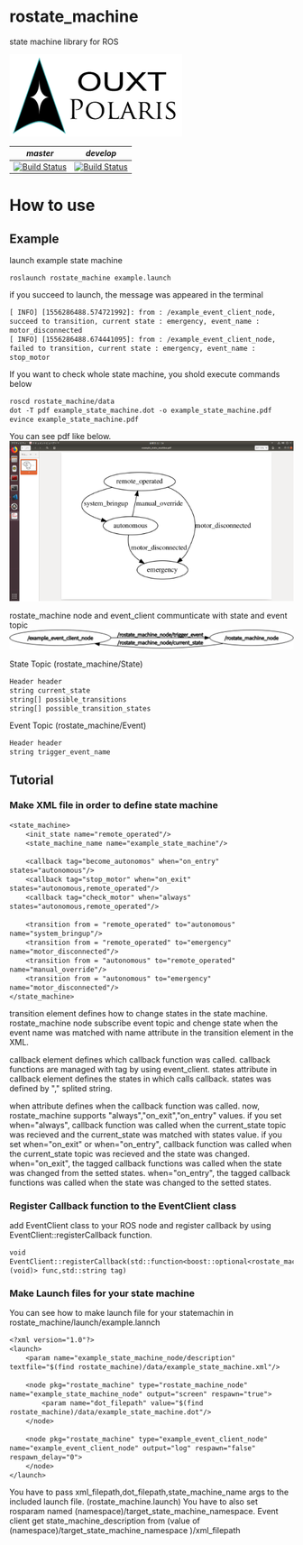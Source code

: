 # rostate_machine
state machine library for ROS

![Developed By OUXT Polaris](img/logo.png "Logo")

| *master* | *develop* |
|----------|-----------|
|[![Build Status](https://travis-ci.org/OUXT-Polaris/rostate_machine.svg?branch=master)](https://travis-ci.org/OUXT-Polaris/rostate_machine)|[![Build Status](https://travis-ci.org/OUXT-Polaris/rostate_machine.svg?branch=develop)](https://travis-ci.org/OUXT-Polaris/rostate_machine)|

# How to use

## Example  

launch example state machine  
```
roslaunch rostate_machine example.launch  
```
if you succeed to launch, the message was appeared in the terminal  
```
[ INFO] [1556286488.574721992]: from : /example_event_client_node, succeed to transition, current state : emergency, event_name : motor_disconnected
[ INFO] [1556286488.674441095]: from : /example_event_client_node, failed to transition, current state : emergency, event_name : stop_motor
```
If you want to check whole state machine, you shold execute commands below
```
roscd rostate_machine/data
dot -T pdf example_state_machine.dot -o example_state_machine.pdf
evince example_state_machine.pdf
```
You can see pdf like below.  
![Example State Machine](img/example_state_machine.png "Example State Machine")

rostate_machine node and event_client communticate with state and event topic
![Example State Machine Node](img/rosgraph.png "Example State Machine Node")

State Topic (rostate_machine/State)
```
Header header
string current_state
string[] possible_transitions
string[] possible_transition_states
```

Event Topic (rostate_machine/Event)
```
Header header
string trigger_event_name
```

## Tutorial
### Make XML file in order to define state machine  

```
<state_machine>
    <init_state name="remote_operated"/>
    <state_machine_name name="example_state_machine"/>

    <callback tag="become_autonomos" when="on_entry" states="autonomous"/>
    <callback tag="stop_motor" when="on_exit" states="autonomous,remote_operated"/>
    <callback tag="check_motor" when="always" states="autonomous,remote_operated"/>

    <transition from = "remote_operated" to="autonomous" name="system_bringup"/>
    <transition from = "remote_operated" to="emergency" name="motor_disconnected"/>
    <transition from = "autonomous" to="remote_operated" name="manual_override"/>
    <transition from = "autonomous" to="emergency" name="motor_disconnected"/>
</state_machine>
```

transition element defines how to change states in the state machine.
rostate_machine node subscribe event topic and chenge state when the event name was matched with name attribute in the transition element in the XML.

callback element defines which callback function was called.
callback functions are managed with tag by using event_client.
states attribute in callback element defines the states in which calls callback.
states was defined by "," splited string.

when attribute defines when the callback function was called.
now, rostate_machine supports "always","on_exit","on_entry" values.
if you set when="always", callback function was called when the current_state topic was recieved and the current_state was matched with states value.
if you set when="on_exit" or when="on_entry", callback function was called when the current_state topic was recieved and the state was changed.
when="on_exit", the tagged callback functions was called when the state was changed from the setted states.
when="on_entry", the tagged callback functions was called when the state was changed to the setted states.

### Register Callback function to the EventClient class

add EventClient class to your ROS node and register callback by using EventClient::registerCallback function.

```
void EventClient::registerCallback(std::function<boost::optional<rostate_machine::Event>(void)> func,std::string tag)
```

### Make Launch files for your state machine
You can see how to make launch file for your statemachin in rostate_machine/launch/example.lannch

```
<?xml version="1.0"?>
<launch>
    <param name="example_state_machine_node/description" textfile="$(find rostate_machine)/data/example_state_machine.xml"/>

    <node pkg="rostate_machine" type="rostate_machine_node" name="example_state_machine_node" output="screen" respawn="true">
        <param name="dot_filepath" value="$(find rostate_machine)/data/example_state_machine.dot"/>
    </node>

    <node pkg="rostate_machine" type="example_event_client_node" name="example_event_client_node" output="log" respawn="false" respawn_delay="0">
    </node>
</launch>
```

You have to pass xml_filepath,dot_filepath,state_machine_name args to the included launch file. (rostate_machine.launch)
You have to also set rosparam named (namespace)/target_state_machine_namespace.
Event client get state_machine_description from (value of (namespace)/target_state_machine_namespace )/xml_filepath